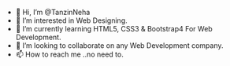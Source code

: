 - 👋 Hi, I’m @TanzinNeha
- 👀 I’m interested in Web Designing.
- 🌱 I’m currently learning HTML5, CSS3 & Bootstrap4 For Web Development.
- 💞️ I’m looking to collaborate on any Web Development company.
- 📫 How to reach me ..no need to.

<!---
TanzinNeha/TanzinNeha is a ✨ special ✨ repository because its `README.md` (this file) appears on your GitHub profile.
You can click the Preview link to take a look at your changes.
--->
